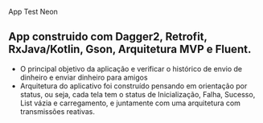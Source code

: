 App Test Neon

## App construido com Dagger2, Retrofit, RxJava/Kotlin, Gson, Arquitetura MVP e Fluent.

- O principal objetivo da aplicação e verificar o histórico de envio de dinheiro e enviar dinheiro para amigos
- Arquitetura do aplicativo foi construído pensando em orientação por status, ou seja, cada tela tem o status de Inicialização,
Falha, Sucesso, List vázia e carregamento, e juntamente com uma arquitetura com transmissões reativas.

